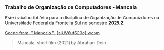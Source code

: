 ### Trabalho de Organização de Computadores - Mancala

Este trabalho foi feito para a disciplina de Organização de Computadores na Universidade Federal da Fronteira Sul no semestre **2025.2**.

[Scene from ＂Mancala＂ [sIUV6uf523c].webm](https://github.com/user-attachments/assets/4d6c9da6-6463-456b-8b32-0f711979f47f)
> Mancala, short film (2021) by Abraham Dein
